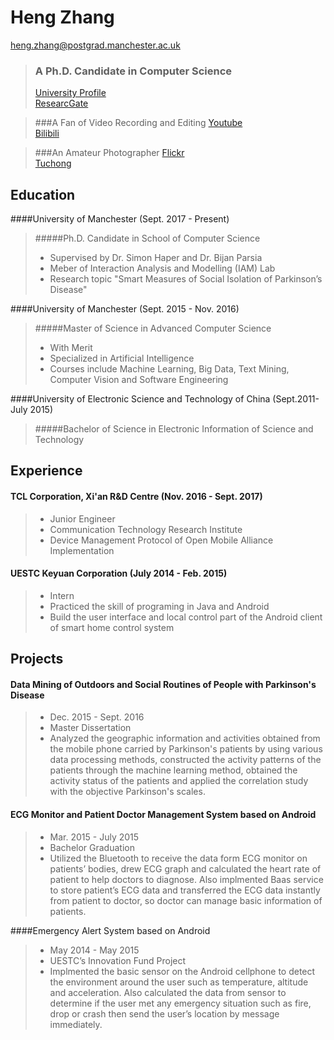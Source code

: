 # Heng Zhang
heng.zhang@postgrad.manchester.ac.uk

>### A Ph.D. Candidate in Computer Science
>[University Profile](https://www.research.manchester.ac.uk/portal/en/researchers/heng-zhang(c19de749-ca1d-4318-bca5-ad083a42daf8).html)<br/>
>[ResearcGate](https://www.researchgate.net/profile/Heng_Zhang108)

>###A Fan of Video Recording and Editing
>[Youtube](https://www.youtube.com/channel/UC4YxkkDp1m8zmOCpJDHx6tg)<br/>
>[Bilibili](https://space.bilibili.com/31791228/)

>###An Amateur Photographer
>[Flickr](https://www.flickr.com/people/procorosso/)<br/>
>[Tuchong](https://tuchong.com/1354065/)


## Education
####University of Manchester (Sept. 2017 - Present)
>#####Ph.D. Candidate in School of Computer Science
>- Supervised by Dr. Simon Haper and Dr. Bijan Parsia
>- Meber of Interaction Analysis and Modelling (IAM) Lab
>- Research topic "Smart Measures of Social Isolation of Parkinson’s Disease"

####University of Manchester (Sept. 2015 - Nov. 2016)
>#####Master of Science in Advanced Computer Science
>- With Merit
>- Specialized in Artificial Intelligence
>- Courses include Machine Learning, Big Data, Text Mining, Computer Vision and Software Engineering

####University of Electronic Science and Technology of China (Sept.2011- July 2015)
>#####Bachelor of Science in Electronic Information of Science and Technology

## Experience
#### TCL Corporation, Xi'an R&D Centre (Nov. 2016 - Sept. 2017)
>- Junior Engineer
>- Communication Technology Research Institute
>- Device Management Protocol of Open Mobile Alliance Implementation

#### UESTC Keyuan Corporation (July 2014 - Feb. 2015)
>- Intern
>- Practiced the skill of programing in Java and Android
>- Build the user interface and local control part of the Android client of smart home control system

## Projects
#### Data Mining of Outdoors and Social Routines of People with Parkinson's Disease
>- Dec. 2015 - Sept. 2016
>- Master Dissertation
>- Analyzed the geographic information and activities obtained from the mobile phone carried by Parkinson's patients by using various data processing methods, constructed the activity patterns of the patients through the machine learning method, obtained the activity status of the patients and applied the correlation study with the objective Parkinson's scales.

#### ECG Monitor and Patient Doctor Management System based on Android
>- Mar. 2015 - July 2015
>- Bachelor Graduation
>- Utilized the Bluetooth to receive the data form ECG monitor on patients’ bodies, drew ECG graph and calculated the heart rate of patient to help doctors to diagnose. Also implmented Baas service to store patient’s ECG data and transferred the ECG data instantly from patient to doctor, so doctor can manage basic information of patients.

####Emergency Alert System based on Android
>- May 2014 - May 2015
>- UESTC’s Innovation Fund Project
>- Implmented the basic sensor on the Android cellphone to detect the environment around the user such as temperature, altitude and acceleration. Also calculated the data from sensor to determine if the user met any emergency situation such as fire, drop or crash then send the user’s location by message immediately.



